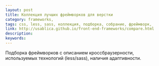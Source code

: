 ```yaml
---
layout: post
title: Коллекция лучших фреймворков для верстки
category: frameworks, 
tags: css, less, sass, коллекция, подборка, собрание, фреймворк, 
link: http://usablica.github.io/front-end-frameworks/compare.html
description: 
keywords: 
---
```


<p>Подборка фреймворков с описанием кроссбраузерности, используемых технологий (less/sass), наличия адаптивности.</p>
